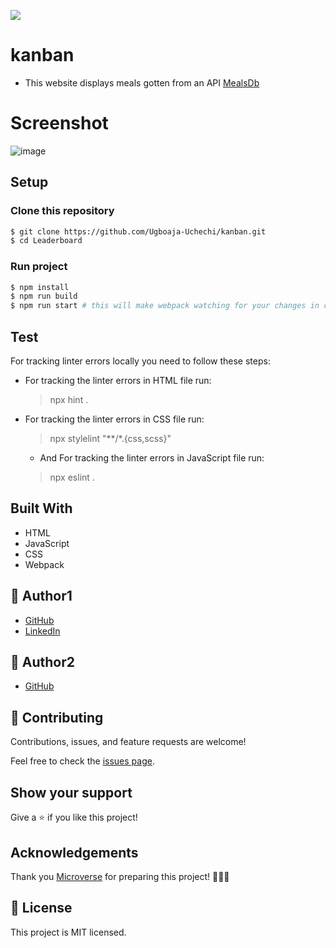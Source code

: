 ![](https://img.shields.io/badge/Microverse-blueviolet)

# kanban

* This website displays meals gotten from an API [MealsDb](https://themealdb.com/)

# Screenshot

![image](https://user-images.githubusercontent.com/74814780/138919082-5b6bf8f7-6856-4e88-8f0f-536990d0ab45.png)


## Setup

### Clone this repository

```bash
$ git clone https://github.com/Ugboaja-Uchechi/kanban.git
$ cd Leaderboard
```

### Run project

```bash
$ npm install
$ npm run build
$ npm run start # this will make webpack watching for your changes in code.
```

## Test

For tracking linter errors locally you need to follow these steps:

- For tracking the linter errors in HTML file run:
  > npx hint .

- For tracking the linter errors in CSS file run:
  > npx stylelint "**/*.{css,scss}"

  - And For tracking the linter errors in JavaScript file run:
  > npx eslint .


## Built With

- HTML
- JavaScript
- CSS
- Webpack


## 👤 Author1

- [GitHub](https://github.com/Ugboaja-Uchechi/)
- [LinkedIn](https://www.linkedin.com/in/stephanie-ugboaja-930a2a216/)

## 👤 Author2
- [GitHub](https://github.com/gabrielcoder247)

## 🤝 Contributing

Contributions, issues, and feature requests are welcome!

Feel free to check the [issues page](https://github.com/BenMukebo/Leaderboard/issues).

## Show your support

Give a ⭐️ if you like this project!

## Acknowledgements

Thank you [Microverse](https://img.shields.io/badge/Microverse-blueviolet) for preparing this project! 👏👏👏


## 📝 License

This project is MIT licensed.
